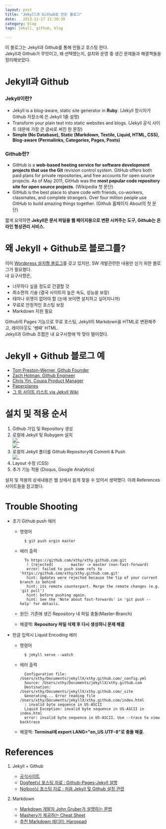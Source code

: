 ```yaml
---
layout: post
title: "Jekyll과 Github로 만든 블로그"
date:   2013-12-17 21:30:30
category: blog
tags: jekyll, github, blog  

---
```


이 블로그는 Jekyll과 Github를 통해 만들고 호스팅 한다.  
Jekyll과 Github가 무엇이고, 왜 선택했는지, 설치와 운영 중 생긴 문제들과 해결책들을 정리해보았다.




# Jekyll과 Github  

### Jekyll이란?

* Jekyll is a blog-aware, static site generator in **Ruby**. (Jekyll 창시자가 Github 저장소에 쓴 Jekyll 1줄 설명)
* Transform your plain text into static websites and blogs. (Jekyll 공식 사이트 대문에 가장 큰 글씨로 써진 한 문장)
* **Simple (No Database), Static (Markdown, Textile, Liquid, HTML, CSS), Blog-aware (Permalinks, Categories, Pages, Posts)**  


### Github란?  

* GitHub is a **web-based hosting service for software development projects that use the Git** revision control system. GitHub offers both paid plans for private repositories, and free accounts for open source projects. As of May 2011, GitHub was the **most popular code repository site for open source projects**. (Wikipedia 첫 문단)  
* GitHub is the best place to share code with friends, co-workers, classmates, and complete strangers. Over four million people use GitHub to build amazing things together. (Github 홈페이지 About의 첫 문단) 

짧게 요약하면 **Jekyll은 문서 파일을 웹 페이지용으로 변환 시켜주는 도구, Github는 온라인 형상관리 서비스.**



# 왜 Jekyll + Github로 블로그를?

이미 [Wordpress 설치형 블로그](http://thtyle.com/blog/)를 갖고 있지만, SW 개발관련한 내용만 싣기 위한 블로그가 필요했다.  
내 요구사항은,  

* 너무하다 싶을 정도로 간결할 것  
* 최소한의 기술 (결국 사이트의 높은 속도, 성능을 보장)  
* 테마나 위젯이 없어야 함 (눈에 보이면 설치하고 싶어지니까)  
* 무료로 안정적인 호스팅 보장  
* Markdown 지원 필요  

Github의 Pages 기능으로 무료 호스팅, Jekyll이 Markdown을 HTML로 변환해주고, 레이아웃도 '쌩짜' HTML.  
Jekyll과 Github 조합은 내 요구사항에 딱 맞아 떨어졌다.  



# Jekyll + Github 블로그 예  
* [Tom Preston-Werner, Github Founder](http://tom.preston-werner.com/)  
* [Zach Holman, Github Engineer](http://zachholman.com/)  
* [Chris Yin, Coupa Product Manager](http://www.chrisyin.com/)  
* [Paperplanes](http://www.paperplanes.de/)  
* [그 외 사이트 리스트 via Jekyll Wiki](https://github.com/jekyll/jekyll/wiki/Sites)  



# 설치 및 적용 순서  
1. Github 가입 및 Repository 생성  
2. 로컬에 Jekyll 및 Rubygem 설치   
![_](http://xthy.github.io/img/1.png)  
![_](http://xthy.github.io/img/2.png)
3. 로컬의 Jekyll 폴더를 Github Repository에 Commit & Push  
![_](http://xthy.github.io/img/3.png)  
4. Layout 수정 (CSS)
5. 추가 기능 적용 (Disqus, Google Analytics)  

설치 및 적용의 상세내용은 웹 상에서 쉽게 찾을 수 있어서 생략했다. 아래 References 사이트들을 참고했다.


# Trouble Shooting  

* 초기 Github push 에러  
	* 명령어
	
			$ git push orgin master
	* 에러 출력  
	
			To https://github.com/xthy/xthy.github.com.git
			 ! [rejected]        master -> master (non-fast-forward)
			 error: failed to push some refs to 'https://github.com/xthy/xthy.github.com.git'
			 hint: Updates were rejected because the tip of your current branch is behind
			 hint: its remote counterpart. Merge the remote changes (e.g. 'git pull')
			 hint: before pushing again.
			 hint: See the 'Note about fast-forwards' in 'git push --help' for details.

	* 원인: 기존에 생긴 Repository 내 파일 충돌(Master-Branch) 
	* 해결책: **Repository 파일 삭제 후 다시 생성하니 문제 해결**

* 한글 입력시 Liquid Encoding 에러
	* 명령어  
	
			$ jekyll serve --watch
	* 에러 출력  

			Configuration file: /Users/xthy/Documents/jekyllX/xthy.github.com/_config.yml
			Source: /Users/xthy/Documents/jekyllX/xthy.github.com
		    Destination: /Users/xthy/Documents/jekyllX/xthy.github.com/_site
		    Generating... Error reading file /Users/xthy/Documents/jekyllX/xthy.github.com/index.html
		    : invalid byte sequence in US-ASCII
		    Liquid Exception: invalid byte sequence in US-ASCII in index.html
		    error: invalid byte sequence in US-ASCII. Use --trace to view backtrace
	    
	* 해결책: **Terminal에 export LANG="en_US.UTF-8"로 충돌 해결.**
  

# References  

1. Jekyll + Github
	* [공식사이트](http://jekyllrb.com/)
	* [Dogfeet님 포스팅 자료 : Github-Pages-Jekyll 설명](http://dogfeet.github.io/articles/2012/github-pages.html)
	* [Nolboo님 포스팅 자료 : 처음 Jekyll 및 Github 설정 관련](http://nolboo.github.io/blog/2013/10/15/free-blog-with-github-jekyll/)

2. Markdown
	* [Markdown 개발자 John Gruber가 설명하는 문법](http://daringfireball.net/projects/markdown/)
	* [Mashery가 제공하는 Cheat Sheet](http://support.mashery.com/docs/customizing_your_portal/Markdown_Cheat_Sheet)
	* [추천 Markdown 에디터: Haroopad](http://pad.haroopress.com/user.html)
  
  
      
  
  